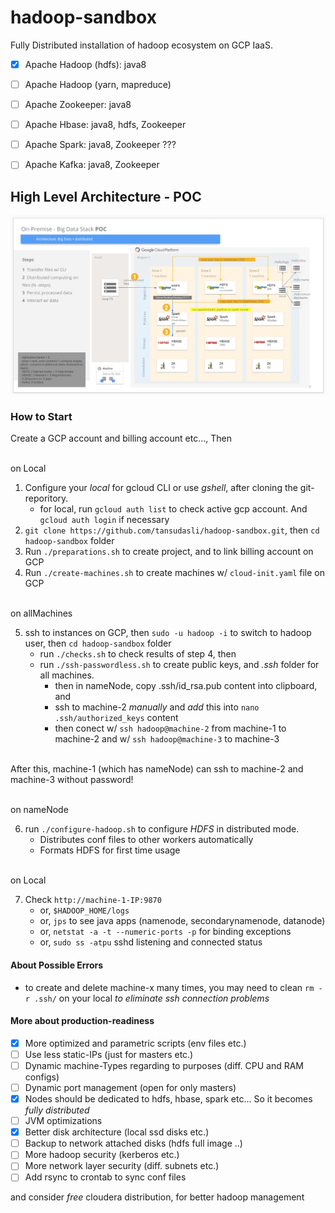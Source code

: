 # hadoop-sandbox

Fully Distributed installation of hadoop ecosystem on GCP IaaS.

- [x] Apache Hadoop (hdfs): java8
- [ ] Apache Hadoop (yarn, mapreduce)
- [ ] Apache Zookeeper: java8
- [ ] Apache Hbase: java8, hdfs, Zookeeper
- [ ] Apache Spark: java8, Zookeeper ???
- [ ] Apache Kafka: java8, Zookeeper


## High Level Architecture - POC
   
![Image](doc/hadoop-ecosystem-architecture.png)

### How to Start

Create a GCP account and billing account etc..., Then

<br>on Local<br>

1. Configure your _local_ for gcloud CLI or use _gshell_, after cloning the git-reporitory.
    - for local, run `gcloud auth list` to check active gcp account. And `gcloud auth login` if necessary
2. `git clone https://github.com/tansudasli/hadoop-sandbox.git`, then `cd hadoop-sandbox` folder
3. Run `./preparations.sh` to create project, and to link billing account on GCP
4. Run `./create-machines.sh` to create machines w/ `cloud-init.yaml` file on GCP

<br>on allMachines<br>

5. ssh to instances on GCP, then `sudo -u hadoop -i` to switch to hadoop user, then `cd hadoop-sandbox` folder
    - run `./checks.sh` to check results of step 4, then
    - run `./ssh-passwordless.sh` to create public keys, and _.ssh_ folder for all machines.
        - then in nameNode, copy .ssh/id_rsa.pub content into clipboard, and 
        - ssh to machine-2 *manually* and _add_ this into `nano .ssh/authorized_keys` content
        - then conect w/ `ssh hadoop@machine-2` from machine-1 to machine-2 and w/ `ssh hadoop@machine-3` to machine-3

<br>After this, machine-1 (which has nameNode) can ssh to machine-2 and machine-3 without password!

<br>on nameNode<br>

6. run `./configure-hadoop.sh` to configure _HDFS_ in distributed mode. 
    - Distributes conf files to other workers automatically
    - Formats HDFS for first time usage

<br>on Local<br>

7. Check `http://machine-1-IP:9870`
    - or, `$HADOOP_HOME/logs`
    - or, `jps` to see java apps (namenode, secondarynamenode, datanode)
    - or, `netstat -a -t --numeric-ports -p` for binding exceptions
    - or, `sudo ss -atpu` sshd listening and connected status

#### About Possible Errors

- to create and delete machine-x many times, you may need to clean `rm -r .ssh/` on your local *to eliminate ssh connection problems*

#### More about production-readiness 

- [x] More optimized and parametric scripts (env files etc.)
- [ ] Use less static-IPs (just for masters etc.)
- [ ] Dynamic machine-Types regarding to purposes (diff. CPU and RAM configs)
- [ ] Dynamic port management (open for only masters)
- [x] Nodes should be dedicated to hdfs, hbase, spark etc... So it becomes *fully distributed*
- [ ] JVM optimizations
- [x] Better disk architecture (local ssd disks etc.)
- [ ] Backup to network attached disks (hdfs full image ..)
- [ ] More hadoop security (kerberos etc.)
- [ ] More network layer security (diff. subnets etc.)
- [ ] Add rsync to crontab to sync conf files

and consider _free_ cloudera distribution, for better hadoop management